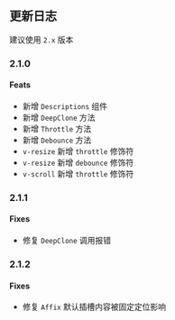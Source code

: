 ## 更新日志

建议使用 `2.x` 版本

### 2.1.0

#### Feats

- 新增 `Descriptions` 组件
- 新增 `DeepClone` 方法
- 新增 `Throttle` 方法
- 新增 `Debounce` 方法
- `v-resize` 新增 `throttle` 修饰符
- `v-resize` 新增 `debounce` 修饰符
- `v-scroll` 新增 `throttle` 修饰符

### 2.1.1

#### Fixes

- 修复 `DeepClone` 调用报错

### 2.1.2

#### Fixes

- 修复 `Affix` 默认插槽内容被固定定位影响
